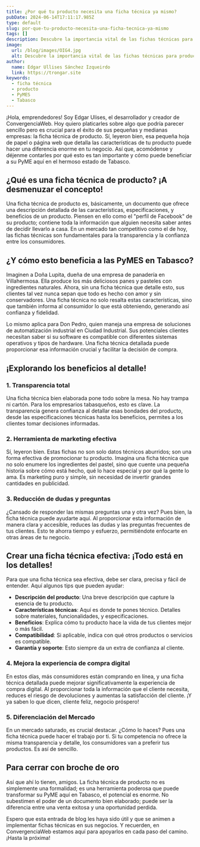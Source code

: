 ```yaml
---
title: ¿Por qué tu producto necesita una ficha técnica ya mismo?
pubDate: 2024-06-14T17:11:17.985Z
type: default
slug: por-que-tu-producto-necesita-una-ficha-tecnica-ya-mismo
tags: []
description: Descubre la importancia vital de las fichas técnicas para productos en el éxito de las PyMES en Tabasco.
image:
  url: /blog/images/OIG4.jpg
  alt: Descubre la importancia vital de las fichas técnicas para productos en el éxito de las PyMES en Tabasco. Desde la transparencia hasta el marketing efectivo, entérate de cómo estos documentos pueden transformar tu negocio.
author:
  name: Edgar Ullises Sánchez Izqueirdo
  link: https://trongar.site
keywords:
  - ficha técnica
  - producto
  - PyMES
  - Tabasco
---
```


¡Hola, emprendedores! Soy Edgar Ulises, el desarrollador y creador de ConvergenciaWeb. Hoy quiero platicarles sobre algo que podría parecer sencillo pero es crucial para el éxito de sus pequeñas y medianas empresas: la ficha técnica de producto. Sí, leyeron bien, esa pequeña hoja de papel o página web que detalla las características de tu producto puede hacer una diferencia enorme en tu negocio. Así que, acomódense y déjenme contarles por qué esto es tan importante y cómo puede beneficiar a su PyME aquí en el hermoso estado de Tabasco.

## ¿Qué es una ficha técnica de producto? ¡A desmenuzar el concepto!

Una ficha técnica de producto es, básicamente, un documento que ofrece una descripción detallada de las características, especificaciones, y beneficios de un producto. Piensen en ello como el "perfil de Facebook" de su producto; contiene toda la información que alguien necesita saber antes de decidir llevarlo a casa. En un mercado tan competitivo como el de hoy, las fichas técnicas son fundamentales para la transparencia y la confianza entre los consumidores.

## ¿Y cómo esto beneficia a las PyMES en Tabasco?

Imaginen a Doña Lupita, dueña de una empresa de panadería en Villahermosa. Ella produce los más deliciosos panes y pasteles con ingredientes naturales. Ahora, sin una ficha técnica que detalle esto, sus clientes tal vez nunca sepan que todo es hecho con amor y sin conservadores. Una ficha técnica no solo resalta estas características, sino que también informa al consumidor lo que está obteniendo, generando así confianza y fidelidad.

Lo mismo aplica para Don Pedro, quien maneja una empresa de soluciones de automatización industrial en Ciudad Industrial. Sus potenciales clientes necesitan saber si su software es compatible con diferentes sistemas operativos y tipos de hardware. Una ficha técnica detallada puede proporcionar esa información crucial y facilitar la decisión de compra.

## ¡Explorando los beneficios al detalle!

### 1. **Transparencia total**

Una ficha técnica bien elaborada pone todo sobre la mesa. No hay trampa ni cartón. Para los empresarios tabasqueños, esto es clave. La transparencia genera confianza al detallar esas bondades del producto, desde las especificaciones técnicas hasta los beneficios, permites a los clientes tomar decisiones informadas.

### 2. **Herramienta de marketing efectiva**

Sí, leyeron bien. Estas fichas no son solo datos técnicos aburridos; son una forma efectiva de promocionar tu producto. Imagina una ficha técnica que no solo enumere los ingredientes del pastel, sino que cuente una pequeña historia sobre cómo está hecho, qué lo hace especial y por qué la gente lo ama. Es marketing puro y simple, sin necesidad de invertir grandes cantidades en publicidad.

### 3. **Reducción de dudas y preguntas**

¿Cansado de responder las mismas preguntas una y otra vez? Pues bien, la ficha técnica puede ayudarte aquí. Al proporcionar esta información de manera clara y accesible, reduces las dudas y las preguntas frecuentes de tus clientes. Esto te ahorra tiempo y esfuerzo, permitiéndote enfocarte en otras áreas de tu negocio.

## Crear una ficha técnica efectiva: ¡Todo está en los detalles!

Para que una ficha técnica sea efectiva, debe ser clara, precisa y fácil de entender. Aquí algunos tips que pueden ayudar:

- **Descripción del producto**: Una breve descripción que capture la esencia de tu producto.
- **Características técnicas**: Aquí es donde te pones técnico. Detalles sobre materiales, funcionalidades, y especificaciones.
- **Beneficios**: Explica cómo tu producto hace la vida de tus clientes mejor o más fácil.
- **Compatibilidad**: Si aplicable, indica con qué otros productos o servicios es compatible.
- **Garantía y soporte**: Esto siempre da un extra de confianza al cliente.

### 4. **Mejora la experiencia de compra digital**

En estos días, más consumidores están comprando en línea, y una ficha técnica detallada puede mejorar significativamente la experiencia de compra digital. Al proporcionar toda la información que el cliente necesita, reduces el riesgo de devoluciones y aumentas la satisfacción del cliente. ¡Y ya saben lo que dicen, cliente feliz, negocio próspero!

### 5. **Diferenciación del Mercado**

En un mercado saturado, es crucial destacar. ¿Cómo lo haces? Pues una ficha técnica puede hacer el trabajo por ti. Si tu competencia no ofrece la misma transparencia y detalle, los consumidores van a preferir tus productos. Es así de sencillo.

## Para cerrar con broche de oro

Así que ahí lo tienen, amigos. La ficha técnica de producto no es simplemente una formalidad; es una herramienta poderosa que puede transformar su PyME aquí en Tabasco, el potencial es enorme. No subestimen el poder de un documento bien elaborado; puede ser la diferencia entre una venta exitosa y una oportunidad perdida.

Espero que esta entrada de blog les haya sido útil y que se animen a implementar fichas técnicas en sus negocios. Y recuerden, en ConvergenciaWeb estamos aquí para apoyarlos en cada paso del camino. ¡Hasta la próxima!




<!-- 2. **Idea de Publicación:**
   - **Imagen:** Fotografía de un empresario de Tabasco feliz revisando su ficha técnica.
   - **Caption:** ¿Quieres que tus clientes confíen en tus productos como confían en un amigo? 🤝 Las #FichasTécnicas son la clave. ¡Vamos, conquista Tabasco con transparencia! 🗝️
   - **Hashtags:** #ConfianzaConsumidor #PyMES #Tabasco #EmpoderamientoEmpresarial #TransparentManagement
   - **Link:**  -->